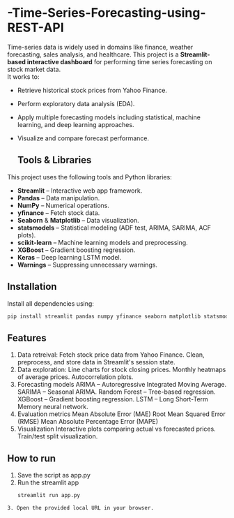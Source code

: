 # -Time-Series-Forecasting-using-REST-API
Time-series data is widely used in domains like finance, weather forecasting, sales analysis,  and healthcare. This project is a **Streamlit-based interactive dashboard** for performing time series forecasting on stock market data.  
It works to:
- Retrieve historical stock prices from Yahoo Finance.
- Perform exploratory data analysis (EDA).
- Apply multiple forecasting models including statistical, machine learning, and deep learning approaches.
- Visualize and compare forecast performance.

  ## Tools & Libraries 
This project uses the following tools and Python libraries:

- **Streamlit** – Interactive web app framework.
- **Pandas** – Data manipulation.
- **NumPy** – Numerical operations.
- **yfinance** – Fetch stock data.
- **Seaborn** & **Matplotlib** – Data visualization.
- **statsmodels** – Statistical modeling (ADF test, ARIMA, SARIMA, ACF plots).
- **scikit-learn** – Machine learning models and preprocessing.
- **XGBoost** – Gradient boosting regression.
- **Keras** – Deep learning LSTM model.
- **Warnings** – Suppressing unnecessary warnings.

## Installation
Install all dependencies using:

```bash
pip install streamlit pandas numpy yfinance seaborn matplotlib statsmodels scikit-learn xgboost keras
```
## Features
1. Data retreival:
    Fetch stock price data from Yahoo Finance.
    Clean, preprocess, and store data in Streamlit's session state.
2. Data exploration:
   Line charts for stock closing prices.
   Monthly heatmaps of average prices.
  Autocorrelation plots.
4. Forecasting models
   ARIMA – Autoregressive Integrated Moving Average.
   SARIMA – Seasonal ARIMA.
   Random Forest – Tree-based regression.
   XGBoost – Gradient boosting regression.
   LSTM – Long Short-Term Memory neural network.
6. Evaluation metrics
   Mean Absolute Error (MAE)
   Root Mean Squared Error (RMSE)
   Mean Absolute Percentage Error (MAPE)
8. Visualization
  Interactive plots comparing actual vs forecasted prices.
  Train/test split visualization.

## How to run
1. Save the script as app.py
2. Run the streamlit app
   ```bash
   streamlit run app.py
```
3. Open the provided local URL in your browser.
